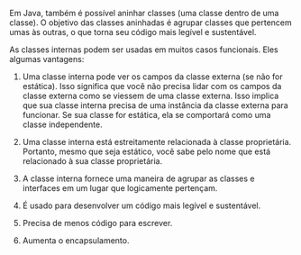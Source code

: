 Em Java, também é possível aninhar classes (uma classe dentro de uma classe). O objetivo das classes aninhadas é agrupar classes que pertencem umas às outras, o que torna seu código mais legível e sustentável.

As classes internas podem ser usadas em muitos casos funcionais. Eles algumas vantagens:

1. Uma classe interna pode ver os campos da classe externa (se não for estática). Isso significa que você não precisa lidar com os campos da classe externa como se viessem de uma classe externa. Isso implica que sua classe interna precisa de uma instância da classe externa para funcionar. Se sua classe for estática, ela se comportará como uma classe independente.

2. Uma classe interna está estreitamente relacionada à classe proprietária. Portanto, mesmo que seja estático, você sabe pelo nome que está relacionado à sua classe proprietária.

3. A classe interna fornece uma maneira de agrupar as classes e interfaces em um lugar que logicamente pertençam.

4. É usado para desenvolver um código mais legível e sustentável.

5. Precisa de menos código para escrever.

6. Aumenta o encapsulamento.